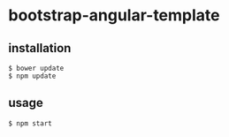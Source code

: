 # bootstrap-angular-template

## installation
```{engine='bash'}
$ bower update
$ npm update
```

## usage
```{engine='bash'}
$ npm start
```
